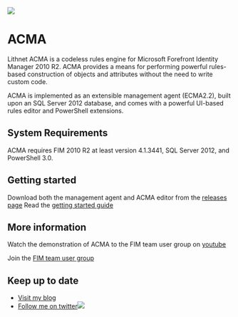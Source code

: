 ![](https://github.com/lithnet/acma/wiki/images/logo-ex-small.png)
# ACMA
Lithnet ACMA is a codeless rules engine for Microsoft Forefront Identity Manager 2010 R2. ACMA provides a means for performing powerful rules-based construction of objects and attributes without the need to write custom code.

ACMA is implemented as an extensible management agent (ECMA2.2), built upon an SQL Server 2012 database, and comes with a powerful UI-based rules editor and PowerShell extensions.

## System Requirements
ACMA requires FIM 2010 R2 at least version 4.1.3441, SQL Server 2012, and PowerShell 3.0.

## Getting started
Download both the management agent and ACMA editor from the [releases page](https://github.com/lithnet/acma/releases)
Read the [getting started guide](https://github.com/lithnet/acma/wiki)

## More information
Watch the demonstration of ACMA to the FIM team user group on [youtube](https://www.youtube.com/watch?v=RBkR-L4bENg)

Join the [FIM team user group](https://www.thefimteam.com/fim-team-user-group)

## Keep up to date
* [Visit my blog](http://blog.lithiumblue.com)
* [Follow me on twitter](https://twitter.com/RyanLNewington)![](http://twitter.com/favicon.ico)
